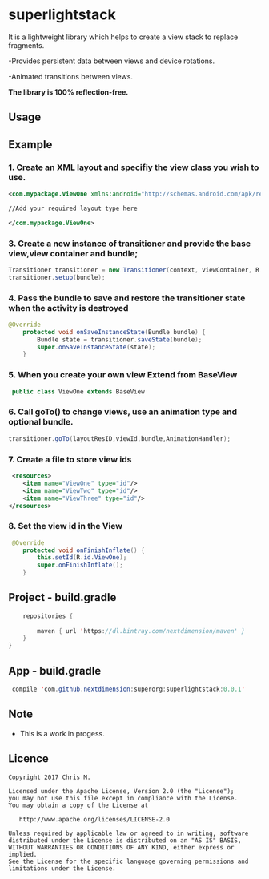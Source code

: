 # superlightstack
It is a lightweight library which helps to create a view stack to replace fragments.

-Provides persistent data between views and device rotations.

-Animated transitions between views.

**The library is 100% reflection-free.**

## Usage


## Example

### 1. Create an XML layout and specifiy the view class you wish to use.

```XML
<com.mypackage.ViewOne xmlns:android="http://schemas.android.com/apk/res/android">

//Add your required layout type here  

</com.mypackage.ViewOne>

```
### 3. Create a new instance of transitioner and provide the base view,view container and bundle;

```java
Transitioner transitioner = new Transitioner(context, viewContainer, R.layout.view_one, R.id.ViewOne);
transitioner.setup(bundle);
```

### 4. Pass the bundle to save and restore the transitioner state when the activity is destroyed

```java
@Override
    protected void onSaveInstanceState(Bundle bundle) {
        Bundle state = transitioner.saveState(bundle);
        super.onSaveInstanceState(state);
    }
```

### 5. When you create your own view Extend from BaseView
 
```java
 public class ViewOne extends BaseView 
```

### 6. Call goTo() to change views, use an animation type and optional bundle.
 
```java
transitioner.goTo(layoutResID,viewId,bundle,AnimationHandler);
```

### 7. Create a file to store view ids
 
```XML
 <resources>
    <item name="ViewOne" type="id"/>
    <item name="ViewTwo" type="id"/>
    <item name="ViewThree" type="id"/>
</resources>
```

### 8. Set the view id in the View
 
```java
 @Override
    protected void onFinishInflate() {
        this.setId(R.id.ViewOne);
        super.onFinishInflate();
    }
```
## Project - build.gradle
```java
	repositories {
 
        maven { url 'https://dl.bintray.com/nextdimension/maven' }
    }
}
```

## App - build.gradle
```java
 compile 'com.github.nextdimension:superorg:superlightstack:0.0.1'
```

## Note

- This is a work in progess.

## Licence

    Copyright 2017 Chris M.

    Licensed under the Apache License, Version 2.0 (the "License");
    you may not use this file except in compliance with the License.
    You may obtain a copy of the License at

       http://www.apache.org/licenses/LICENSE-2.0

    Unless required by applicable law or agreed to in writing, software
    distributed under the License is distributed on an "AS IS" BASIS,
    WITHOUT WARRANTIES OR CONDITIONS OF ANY KIND, either express or implied.
    See the License for the specific language governing permissions and
    limitations under the License.
